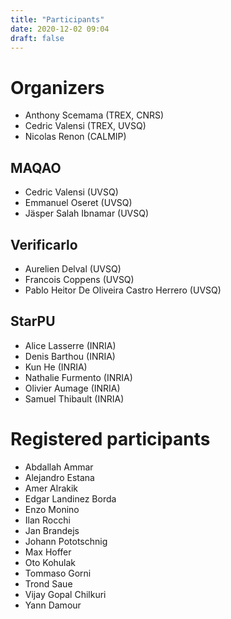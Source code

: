 ```yaml
---
title: "Participants"
date: 2020-12-02 09:04
draft: false
---
```


# Organizers

- Anthony Scemama (TREX, CNRS)
- Cedric Valensi (TREX, UVSQ)
- Nicolas Renon (CALMIP)

## MAQAO 
- Cedric Valensi (UVSQ)
- Emmanuel Oseret (UVSQ)
- Jäsper Salah Ibnamar (UVSQ)

## Verificarlo
- Aurelien Delval (UVSQ)
- Francois Coppens (UVSQ)
- Pablo Heitor De Oliveira Castro Herrero (UVSQ)

## StarPU

- Alice Lasserre (INRIA)
- Denis Barthou (INRIA)
- Kun He (INRIA)
- Nathalie Furmento (INRIA)
- Olivier Aumage (INRIA)
- Samuel Thibault (INRIA)


# Registered participants

- Abdallah Ammar
- Alejandro Estana
- Amer Alrakik
- Edgar Landinez Borda
- Enzo Monino
- Ilan Rocchi
- Jan Brandejs
- Johann Pototschnig
- Max Hoffer
- Oto Kohulak
- Tommaso Gorni
- Trond Saue
- Vijay Gopal Chilkuri
- Yann Damour



